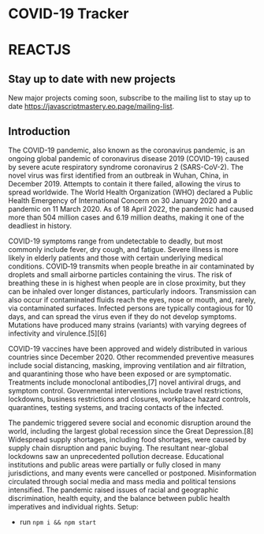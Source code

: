 # COVID-19 Tracker


# REACTJS

## Stay up to date with new projects
New major projects coming soon, subscribe to the mailing list to stay up to date https://javascriptmastery.eo.page/mailing-list.

## Introduction
The COVID-19 pandemic, also known as the coronavirus pandemic, is an ongoing global pandemic of coronavirus disease 2019 (COVID-19) caused by severe acute respiratory syndrome coronavirus 2 (SARS-CoV-2). The novel virus was first identified from an outbreak in Wuhan, China, in December 2019. Attempts to contain it there failed, allowing the virus to spread worldwide. The World Health Organization (WHO) declared a Public Health Emergency of International Concern on 30 January 2020 and a pandemic on 11 March 2020. As of 18 April 2022, the pandemic had caused more than 504 million cases and 6.19 million deaths, making it one of the deadliest in history.

COVID-19 symptoms range from undetectable to deadly, but most commonly include fever, dry cough, and fatigue. Severe illness is more likely in elderly patients and those with certain underlying medical conditions. COVID‑19 transmits when people breathe in air contaminated by droplets and small airborne particles containing the virus. The risk of breathing these in is highest when people are in close proximity, but they can be inhaled over longer distances, particularly indoors. Transmission can also occur if contaminated fluids reach the eyes, nose or mouth, and, rarely, via contaminated surfaces. Infected persons are typically contagious for 10 days, and can spread the virus even if they do not develop symptoms. Mutations have produced many strains (variants) with varying degrees of infectivity and virulence.[5][6]

COVID-19 vaccines have been approved and widely distributed in various countries since December 2020. Other recommended preventive measures include social distancing, masking, improving ventilation and air filtration, and quarantining those who have been exposed or are symptomatic. Treatments include monoclonal antibodies,[7] novel antiviral drugs, and symptom control. Governmental interventions include travel restrictions, lockdowns, business restrictions and closures, workplace hazard controls, quarantines, testing systems, and tracing contacts of the infected.

The pandemic triggered severe social and economic disruption around the world, including the largest global recession since the Great Depression.[8] Widespread supply shortages, including food shortages, were caused by supply chain disruption and panic buying. The resultant near-global lockdowns saw an unprecedented pollution decrease. Educational institutions and public areas were partially or fully closed in many jurisdictions, and many events were cancelled or postponed. Misinformation circulated through social media and mass media and political tensions intensified. The pandemic raised issues of racial and geographic discrimination, health equity, and the balance between public health imperatives and individual rights.
Setup:
- run ```npm i && npm start```
